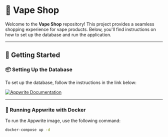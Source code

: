 # 🌿 Vape Shop

Welcome to the **Vape Shop** repository! This project provides a seamless shopping experience for vape products. Below, you'll find instructions on how to set up the database and run the application.

---

## 🚀 Getting Started

### 📦 Setting Up the Database

To set up the database, follow the instructions in the link below:

[![Appwrite Documentation](https://img.shields.io/badge/Appwrite-Docs-blue?style=flat&logo=appwrite)](https://appwrite.io/docs/advanced/self-hosting/update)

---

### 🐳 Running Appwrite with Docker

To run the Appwrite image, use the following command:

```bash
docker-compose up -d
